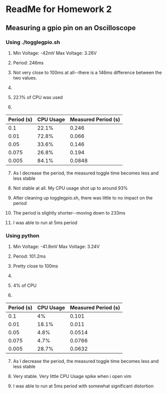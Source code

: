 # ReadMe for Homework 2
## Measuring a gpio pin on an Oscilloscope
### Using ./togglegpio.sh
1. Min Voltage: -42mV
   Max Voltage: 3.26V

2. Period: 246ms

3. Not very close to 100ms at all--there is a 146ms difference between the two values.

4. 

5. 22.1% of CPU was used

6. 
| Period (s) | CPU Usage | Measured Period (s) |
|---|---|---|
| 0.1 | 22.1% | 0.246 |
| 0.01 | 72.8% | 0.066 |
|0.05| 33.6%| 0.146|
|0.075| 26.8%| 0.194|
|0.005 |84.1% |0.0848|

7. As I decrease the period, the measured toggle time becomes less and less stable

8. Not stable at all. My CPU usage shot up to around 93%

9. After cleaning up togglegpio.sh, there was little to no impact on the period

10. The period is slightly shorter--moving down to 233ms 

11. I was able to run at 5ms period

### Using python 

1. Min Voltage: -41.8mV
   Max Voltage: 3.24V

2. Period: 101.2ms

3. Pretty close to 100ms

4. 

5. 4% of CPU

6. 
| Period (s) | CPU Usage | Measured Period (s) |
|---|---|---|
|0.1| 4% |0.101|
|0.01| 18.1%| 0.011|
|0.05 |4.8% |0.0514|
|0.075 |4.7% |0.0766|
|0.005| 28.7%| 0.0632|

7. As I decrease the period, the measured toggle time becomes less and less stable

8. Very stable. Very little CPU Usage spike when i open vim

11. I was able to run at 5ms period with somewhat significant distortion